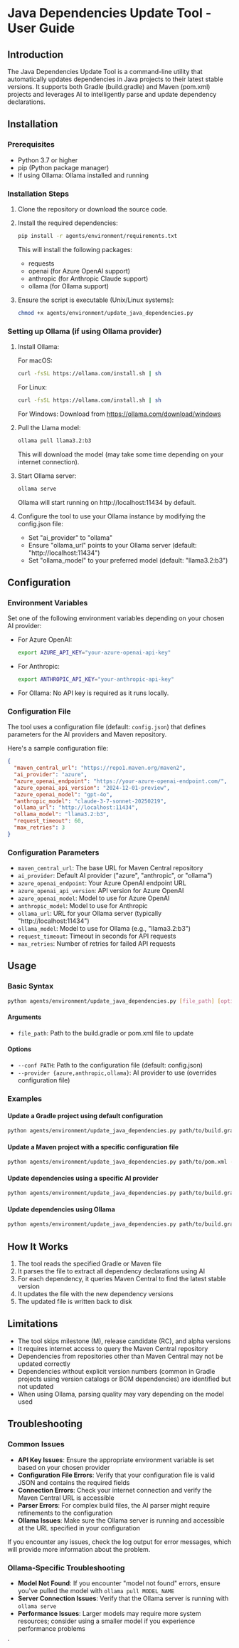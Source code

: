# Java Dependencies Update Tool - User Guide

## Introduction

The Java Dependencies Update Tool is a command-line utility that automatically updates dependencies in Java projects to their latest stable versions. It supports both Gradle (build.gradle) and Maven (pom.xml) projects and leverages AI to intelligently parse and update dependency declarations.

## Installation

### Prerequisites

- Python 3.7 or higher
- pip (Python package manager)
- If using Ollama: Ollama installed and running

### Installation Steps

1. Clone the repository or download the source code.

2. Install the required dependencies:

   ```bash
   pip install -r agents/environment/requirements.txt
   ```

   This will install the following packages:
   - requests
   - openai (for Azure OpenAI support)
   - anthropic (for Anthropic Claude support)
   - ollama (for Ollama support)

3. Ensure the script is executable (Unix/Linux systems):

   ```bash
   chmod +x agents/environment/update_java_dependencies.py
   ```

### Setting up Ollama (if using Ollama provider)

1. Install Ollama:

   For macOS:
   ```bash
   curl -fsSL https://ollama.com/install.sh | sh
   ```

   For Linux:
   ```bash
   curl -fsSL https://ollama.com/install.sh | sh
   ```

   For Windows:
   Download from https://ollama.com/download/windows

2. Pull the Llama model:

   ```bash
   ollama pull llama3.2:b3
   ```

   This will download the model (may take some time depending on your internet connection).

3. Start Ollama server:

   ```bash
   ollama serve
   ```

   Ollama will start running on http://localhost:11434 by default.

4. Configure the tool to use your Ollama instance by modifying the config.json file:
   - Set "ai_provider" to "ollama"
   - Ensure "ollama_url" points to your Ollama server (default: "http://localhost:11434")
   - Set "ollama_model" to your preferred model (default: "llama3.2:b3")

## Configuration

### Environment Variables

Set one of the following environment variables depending on your chosen AI provider:

- For Azure OpenAI:
  ```bash
  export AZURE_API_KEY="your-azure-openai-api-key"
  ```

- For Anthropic:
  ```bash
  export ANTHROPIC_API_KEY="your-anthropic-api-key"
  ```

- For Ollama:
  No API key is required as it runs locally.

### Configuration File

The tool uses a configuration file (default: `config.json`) that defines parameters for the AI providers and Maven repository. 

Here's a sample configuration file:

```json
{
  "maven_central_url": "https://repo1.maven.org/maven2",
  "ai_provider": "azure",
  "azure_openai_endpoint": "https://your-azure-openai-endpoint.com/",
  "azure_openai_api_version": "2024-12-01-preview",
  "azure_openai_model": "gpt-4o",
  "anthropic_model": "claude-3-7-sonnet-20250219",
  "ollama_url": "http://localhost:11434",
  "ollama_model": "llama3.2:b3",
  "request_timeout": 60,
  "max_retries": 3
}
```

### Configuration Parameters

- `maven_central_url`: The base URL for Maven Central repository
- `ai_provider`: Default AI provider ("azure", "anthropic", or "ollama")
- `azure_openai_endpoint`: Your Azure OpenAI endpoint URL
- `azure_openai_api_version`: API version for Azure OpenAI
- `azure_openai_model`: Model to use for Azure OpenAI
- `anthropic_model`: Model to use for Anthropic
- `ollama_url`: URL for your Ollama server (typically "http://localhost:11434")
- `ollama_model`: Model to use for Ollama (e.g., "llama3.2:b3")
- `request_timeout`: Timeout in seconds for API requests
- `max_retries`: Number of retries for failed API requests

## Usage

### Basic Syntax

```bash
python agents/environment/update_java_dependencies.py [file_path] [options]
```

#### Arguments

- `file_path`: Path to the build.gradle or pom.xml file to update

#### Options

- `--conf PATH`: Path to the configuration file (default: config.json)
- `--provider {azure,anthropic,ollama}`: AI provider to use (overrides configuration file)

### Examples

#### Update a Gradle project using default configuration

```bash
python agents/environment/update_java_dependencies.py path/to/build.gradle
```

#### Update a Maven project with a specific configuration file

```bash
python agents/environment/update_java_dependencies.py path/to/pom.xml --conf my_config.json
```

#### Update dependencies using a specific AI provider

```bash
python agents/environment/update_java_dependencies.py path/to/build.gradle --provider anthropic
```

#### Update dependencies using Ollama

```bash
python agents/environment/update_java_dependencies.py path/to/build.gradle --provider ollama
```

## How It Works

1. The tool reads the specified Gradle or Maven file
2. It parses the file to extract all dependency declarations using AI
3. For each dependency, it queries Maven Central to find the latest stable version
4. It updates the file with the new dependency versions
5. The updated file is written back to disk

## Limitations

- The tool skips milestone (M), release candidate (RC), and alpha versions
- It requires internet access to query the Maven Central repository
- Dependencies from repositories other than Maven Central may not be updated correctly
- Dependencies without explicit version numbers (common in Gradle projects using version catalogs or BOM dependencies) are identified but not updated
- When using Ollama, parsing quality may vary depending on the model used

## Troubleshooting

### Common Issues

- **API Key Issues**: Ensure the appropriate environment variable is set based on your chosen provider
- **Configuration File Errors**: Verify that your configuration file is valid JSON and contains the required fields
- **Connection Errors**: Check your internet connection and verify the Maven Central URL is accessible
- **Parser Errors**: For complex build files, the AI parser might require refinements to the configuration
- **Ollama Issues**: Make sure the Ollama server is running and accessible at the URL specified in your configuration

If you encounter any issues, check the log output for error messages, which will provide more information about the problem.

### Ollama-Specific Troubleshooting

- **Model Not Found**: If you encounter "model not found" errors, ensure you've pulled the model with `ollama pull MODEL_NAME`
- **Server Connection Issues**: Verify that the Ollama server is running with `ollama serve`
- **Performance Issues**: Larger models may require more system resources; consider using a smaller model if you experience performance problems

`